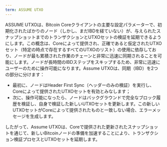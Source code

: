 ```yaml
---
term: ASSUME UTXO
---
```


ASSUME UTXOは、Bitcoin Coreクライアントの主要な設定パラメーターで、初期化されたばかりのノード（しかし、まだIBDを経ていない）が、与えられたスナップショットまでのトランザクションとUTXOセットの検証を延期できるようにします。この概念は、Coreによって提供され、正確であると仮定されたUTXOセット（特定の時点で存在するすべてのUTXOのリスト）の使用に依存しており、ノードが最も累積された作業のチェーンと非常に迅速に同期されることを可能にします。ノードが長時間のIBDステップをスキップするため、非常に迅速にユーザーのために操作可能になります。Assume UTXOは、同期（IBD）を2つの部分に分けます：
* 最初に、ノードはHeader First Sync（ヘッダーのみの検証）を実行し、Coreによって提供されたUTXOセットを有効とみなします；
* 次に、操作可能になったら、ノードはバックグラウンドで完全なブロック履歴を検証し、自身で検証した新しいUTXOセットを更新します。この新しいUTXOセットがCoreによって提供されたものと一致しない場合、エラーメッセージを生成します。

したがって、Assume UTXOは、Coreで提供された更新されたスナップショットを通じて、新しいBitcoinノードの準備を加速することにより、トランザクション検証プロセスとUTXOセットを延期します。